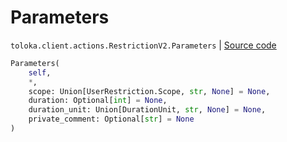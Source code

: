 # Parameters
`toloka.client.actions.RestrictionV2.Parameters` | [Source code](https://github.com/Toloka/toloka-kit/blob/v0.1.24/src/client/actions.py#L91)

```python
Parameters(
    self,
    *,
    scope: Union[UserRestriction.Scope, str, None] = None,
    duration: Optional[int] = None,
    duration_unit: Union[DurationUnit, str, None] = None,
    private_comment: Optional[str] = None
)
```

